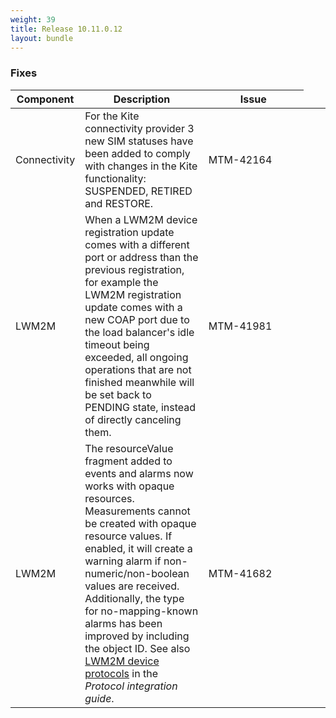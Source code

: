 ```yaml
---
weight: 39
title: Release 10.11.0.12
layout: bundle
---
```


<!--10.11.0.5 - 10.11.0.12-->

### Fixes

<div><table ><colgroup>
<col style="width: 15%;"><col style="width: 55%;"><col style="min-width: 160px; max-width: 160px;"><col style="min-width: 80px; max-width: 80px;"><col style="width: 5%;"><col style="width: 10%;"></colgroup>
<thead><tr>
<th>
Component</th>
<th>
Description</th>
<th>
Issue</th>
</tr>
</thead><tbody>

<tr>
<td>
Connectivity</td>
<td> For the Kite connectivity provider 3 new SIM statuses have been added to comply with changes in the Kite functionality: SUSPENDED, RETIRED and RESTORE.</td>
<td>
MTM-42164</td>
</tr>

<tr>
<td>
LWM2M</td>
<td> When a LWM2M device registration update comes with a different port or address than the previous registration, for example the LWM2M registration update comes with a new COAP port due to the load balancer's idle timeout being exceeded, all ongoing operations that are not finished meanwhile will be set back to PENDING state, instead of directly canceling them.</td>
<td>
MTM-41981</td>
</tr>

<tr>
<td>
LWM2M</td>
<td> The resourceValue fragment added to events and alarms now works with opaque resources. Measurements cannot be created with opaque resource values. If enabled, it will create a warning alarm if non-numeric/non-boolean values are received.
Additionally, the type for no-mapping-known alarms has been improved by including the object ID. See also <a href="https://cumulocity.com/guides{{< 10-10-0 >}}/protocol-integration/lwm2m/#device-protocols" class="no-ajaxy"<LWM2M > LWM2M device protocols</a> in the <i>Protocol integration guide</i>.</td>
<td>
MTM-41682</td>
</tr>

</tbody></table></div>
